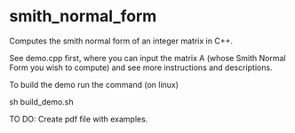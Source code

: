 # smith_normal_form
Computes the smith normal form of an integer matrix in C++.

See demo.cpp first, where you can input the matrix A (whose Smith Normal Form you wish to compute) and see more instructions and descriptions. 

To build the demo run the command (on linux) 

sh build_demo.sh

TO DO: Create pdf file with examples.
